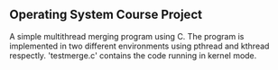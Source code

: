 ## Operating System Course Project
A simple multithread merging program using C. The program is implemented in two different environments using pthread and kthread respectly. 'testmerge.c' contains the code running in kernel mode. 
